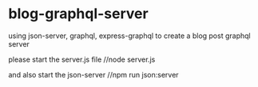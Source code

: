 # blog-graphql-server
using json-server, graphql, express-graphql to create a blog post graphql server


please start the server.js file //node server.js

and also start the json-server //npm run json:server
